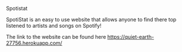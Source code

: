 Spotistat

SpotiStat is an easy to use website that allows anyone to find there top listened to artists and songs on Spotify!

The link to the website can be found here
https://quiet-earth-27756.herokuapp.com/
